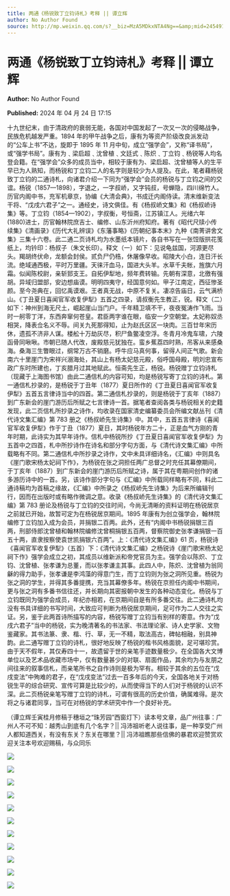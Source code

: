 ```yaml
---
title: 两通《杨锐致丁立钧诗札》考释 || 谭立辉
author: No Author Found
source: http://mp.weixin.qq.com/s?__biz=MzA5MDkxNTA4Ng==&amp;mid=2454915002&amp;idx=1&amp;sn=a8908515f1147facd1f1cacf545cf4bc&amp;chksm=87a3cfdbb0d446cd8f275b7b9d1895246695ee298a2897b7c7133f84a9d99326d5babf3d8d78&poc_token=HJ_Do2ejHyO-wNZGG8Q1S8FdPgy1YBBEob-nUEme
---
```


# 两通《杨锐致丁立钧诗札》考释 || 谭立辉

**Author:** No Author Found

**Published:** 2024 年 04 月 24 日 17:15

十九世纪末，由于清政府的衰弱无能，各国对中国发起了一次又一次的侵略战争，民族危机越发严重。1894 年的甲午战争之后，康有为等资产阶级改良派发动的“公车上书”不达，旋即于 1895 年 11 月中旬，成立“强学会”，又称“译书局”，或“强学书局”。康有为﹑梁启超﹑沈曾植﹑文廷式﹑陈炽﹑丁立钧﹑杨锐等人均名登会籍。在“强学会”众多的成员当中，相较于康有为、梁启超、沈曾植等人的生平早已为人熟知，而杨锐和丁立钧二人的名字则是较少为人提及。在此，笔者藉杨锐致丁立钧的二通诗札，向诸君介绍一下同为“强学会”会员的杨锐与丁立钧之间的交谊。杨锐（1857—1898），字退之，一字叔峤，又字钝叔，号蝉隐，四川绵竹人。历官内阁中书，充军机章京，协编《大清会典》，书成迁内阁侍读。清末维新变法干将、“戊戌六君子”之一。通经史，诗文俱佳。有《杨叔峤文集》和《杨叔峤诗集》等。丁立钧（1854—1902），字叔衡，号恒斋，江苏镇江人。光绪六年(1880)进士，历官翰林院庶吉士、编修、山东沂州府知府。著有《昭代尺牍小传续集》《清画录》《历代大礼辨误》《东藩事略》《历朝纪事本末》九种《南菁讲舍文集》三集十六卷。此二通二页诗札均为水墨纸本镜片，各自书写在一张饾版拱花笺纸上，均钤印：杨叔子（朱文长印）。释文（一）如下：见说龟兹国，河源更尽头。羯胡终伏命，龙额会封侯。贰负尸仍梏，休屠像早收。昭陵大小白，连日汗长流。绝域通西极，平时万里疆。天徕汗血马，国进大头羊。水草千夫帐，旌旗六月霜。似闻陈校尉，亲斩郅支王。自拓伊犁地，频年费转输。先朝有深意，北徼有强胡。异域归盟部，安边想庙谟。明明四夷守，经国意何如。甲子江南定，西征惨圣颜。至今尧典在，回忆禹谟艰。王者真无战，中原不复关。凄凉告庙日，云气满桥山。《丁丑夏日喜闻官军收复伊犁》五首之四录，请叔衡先生教正，锐。释文（二）如下：神州到海无尺土，崛起崖山当门户。千年精卫填不干，夜夜冤涛作飞雨。当时一舸零丁洋，东西奔窜何苍皇。君臣两字谁在眼，临安一夕空朝堂。太妃称奴丞相哭，降表佥名义不辱。间关九死那得知，止为赵氏区区一块肉。三百廿年宋历休，遗孤不济非人谋。楼舩十万劫灰尽，积尸鱼鳖凌空浮。冬青月冷鬼车啸，六陵函骨同啾啾。市朝已随人代改，废殿慈元犹独在。蛮乡蕉荔四时熟，吊客从来感桑海。桑海三生瞥眼过，纲常万古不销磨。呼牛应马真何事，留得人间正气歌。新会南六十里崖门为宋祥兴溺海处，其山上有杨太妃慈元殿，俗呼国母殿，明刘忠宣布政广东时所建也，丁亥腊月过其地赋此。恒斋先生正，杨锐。杨锐赠丁立钧诗札（现藏于上海图书馆）由此二通信札的内容可知，均是杨锐写寄丁立钧的诗札。第一通信札抄录的，是杨锐于丁丑年（1877）夏日所作的《丁丑夏日喜闻官军收复伊犁》五首五言律诗当中的四首。第二通信札抄录的，则是杨锐于丁亥年（1887）到广东新会的崖门游历后所赋之七言律诗一首。据笔者查阅各类与杨锐相关的史籍发现，此二页信札所抄录之诗作，均收录在国家清史编纂委员会所编文献丛刊《清代诗文集汇编》第 783 册之《杨叔峤先生诗集》中。其中，五首五言律诗《喜闻官军收复伊犁》作于丁丑（1877）夏日，其时杨锐年方二十，正是血气方刚的青年时期，此诗实为其早年诗作。信札中杨锐所抄《丁丑夏日喜闻官军收复伊犁》为五首中之四首，札中所抄诗作在诗名和部分字句方面，与《清代诗文集汇编》中所载略有不同。第二通信札中所抄录之诗作，文中未具详细诗名，《汇编》中则具名《崖门歌宋杨太妃祠下作》，为杨锐在张之洞担任两广总督之时充任其幕僚期间，于丁亥年（1887）到广东新会的崖门游历后所赋之诗，属于其在粤期间创作的诸多游历诗中的一首。另，该诗作部分字句与《汇编》中所载同样略有不同，料此二通诗稿均为首稿之缘故，《汇编》中所录之《杨叔峤先生诗集》为后来所编辑刊行，因而在出版时或有略作微调之意。收录《杨叔峤先生诗集》的《清代诗文集汇编》第 783 册论及杨锐与丁立钧的交往时间，今尚无清晰的资料证明在杨锐居京之前就已开始，故暂可定为在杨锐居京期间。1895 年康有为创立强学会，翰林院编修丁立钧加入成为会员，并捐银二百两。此外，还有“内阁中书杨锐捐银三百两，刑部侍郎沈曾植和翰林院编修沈曾桐捐银五百两，督察院御史张孝谦捐银一百五十两，直隶按察使袁世凯捐银六百两”。上：《清代诗文集汇编》61 页，杨锐诗《喜闻官军收复伊犁》（五首）下：《清代诗文集汇编》之杨锐诗《崖门歌宋杨太妃祠下作》强学会成立之初，其成员以维新派和帝党官员为主。强学会以陈炽、丁立钧、沈曾植、张孝谦为总董，而以张孝谦主其事。此四人中，陈炽、沈曾植为翁同龢的得力助手，张孝谦是李鸿藻的得意门生，而丁立钧则为张之洞所见重。杨锐为张之洞的学生，并得其多番提携，充当其幕僚多年。杨锐在京担任内阁中书期间，更与张之洞有多番书信往还，并长期向其密报朝中发生的各种动态变化。杨锐与丁立钧既同为强学会成员，年纪亦相若，在京期间自是有所多番交往。此二通诗札均没有书具详细的书写时间，大致应可判断为杨锐居京期间，足可作为二人交往之实证。另，鉴于此两首诗所描写的内容，杨锐写赠丁立钧当有别样的寄意。作为“戊戌六君子”当中的杨锐，实为晚清著名的书法家、书法理论家、诗人史学家、文物鉴藏家。其书法篆、隶、楷、行、草，无一不精，取法高古，碑帖相融，别具神韵。此二通写赠丁立钧的诗札，很好地反映了杨锐的楷书风格面貌，足可堪珍赏。由于天不假年，其仅寿四十一，故遗留于世的亲笔手迹数量极少。在全国各大文博单位以及艺术品收藏市场中，仅有数量甚少的对联、扇面作品，其余均为与友朋之间往来的叙事信札，而亲笔所书之自作诗则是极为罕有。相较于其余的五位在“戊戌变法”中殉难的君子，在“戊戌变法”过去一百多年后的今天，全国各地关于对杨锐生平的综合研究、宣传可算是比较少的，从而使得当下的人们对于杨锐的认识不深。此二页杨锐亲笔写赠丁立钧的诗札，可谓有很高的历史价值，确属难得。是次将之与诸君同享，当可在对杨锐的学术研究中作一个良好补充。

（谭立辉壬寅桂月修稿于穗垣之“珠芳园”西窗灯下）读本号文章，品广州往事：广州人不可不知：越秀山到底有几个名字？|| 冯沛祖听老人说往事，是一种享受广州人都知道西关，有没有东关？东关在哪里？|| 冯沛祖瞧那些信佛的暴君欢迎赞赏欢迎关注本号欢迎赐稿，与众同乐

![](https://mmbiz.qpic.cn/mmbiz_gif/bL2iaicTYdZn70AUXmgDEuO9wXqZ2PMFzmGIRJcdar1tottEfsIiauUJpHpGZqdeouCVvJclB953vL7ibmr8jsjYSg/640?wx_fmt=gif&from=appmsg)

![](https://mmbiz.qpic.cn/mmbiz_jpg/PJWG74pLsMZRmbdN1ZcFF5shc9nc8g2qv17sS7P3PVZZiaOjWUW4ialhgooyKqx14iatyP7LacvKIyV7lebtHdTKw/640?from=appmsg)

![](https://mmbiz.qpic.cn/mmbiz_jpg/PJWG74pLsMZRmbdN1ZcFF5shc9nc8g2qDicFO3uM0HicGTtBzmxD1JEicJtDeZQOSkHWDp4hEZdmd7czJXaJia3jQA/640?from=appmsg)

![](https://mmbiz.qpic.cn/mmbiz_gif/bL2iaicTYdZn70AUXmgDEuO9wXqZ2PMFzmGIRJcdar1tottEfsIiauUJpHpGZqdeouCVvJclB953vL7ibmr8jsjYSg/640?wx_fmt=gif&from=appmsg)

![](https://mmbiz.qpic.cn/mmbiz_jpg/PJWG74pLsMZRmbdN1ZcFF5shc9nc8g2qgMtXYnnCwQPZfdccCUdB0lVMlJ9gFpHETyXZ7icjCKyKq0R1ODEMXXg/640?from=appmsg)

![](https://mmbiz.qpic.cn/mmbiz_gif/bL2iaicTYdZn7ojbNlSXwega5gccSFG7qzGSsLGpiaAzaiaA8ISruibbq6FMganiblRaqEeULe6SrJBIOJdCzzZBCpjg/640?wx_fmt=gif&from=appmsg)

![](https://mmbiz.qpic.cn/mmbiz_png/bL2iaicTYdZn7ojbNlSXwega5gccSFG7qzkcFyUul3fwCWhKFKmgfxUOMsC8ecqp1ibB2DakdpWsb8RibVOKQNopJQ/640?wx_fmt=png&from=appmsg)

![](https://mmbiz.qpic.cn/mmbiz_jpg/PJWG74pLsMZRmbdN1ZcFF5shc9nc8g2qrrnlSe6m1Uic5iaRMX8BHEK63hWrZk4l3oU9Ag6zqD9hD3zCSUEMBJjA/640?from=appmsg)

![](https://mmbiz.qpic.cn/mmbiz_png/bL2iaicTYdZn59suHicr52QShFoFZy7PcEDmRgNgaVxNM1oaWicic6Aw6WhvUicNoEa6cxfcwbR2foHmcBASmuj1V2HA/640?wx_fmt=png&from=appmsg)

![](https://mmbiz.qpic.cn/mmbiz_jpg/PJWG74pLsMZRmbdN1ZcFF5shc9nc8g2qd6hscCuQVqTXOyWBSteibpFlhdwYAIH5Wd6FVMOkPC9sxxdqry4IBeg/640?from=appmsg)

![](https://mmbiz.qpic.cn/mmbiz_png/bL2iaicTYdZn59suHicr52QShFoFZy7PcEDmm15a1F32OEp097Ybx3noicLbLiaRLgSWBcTGEagA0AoqgCk8UmpkG1w/640?wx_fmt=png&from=appmsg)
